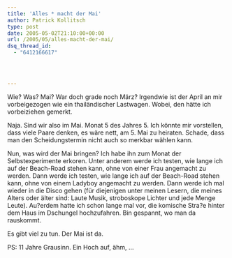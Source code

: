 ```yaml
---
title: 'Alles * macht der Mai'
author: Patrick Kollitsch
type: post
date: 2005-05-02T21:10:00+00:00
url: /2005/05/alles-macht-der-mai/
dsq_thread_id:
  - "6412166617"




---
```

Wie? Was? Mai? War doch grade noch März? Irgendwie ist der April an mir vorbeigezogen wie ein thailändischer Lastwagen. Wobei, den hätte ich vorbeiziehen gemerkt.

Naja. Sind wir also im Mai. Monat 5 des Jahres 5. Ich könnte mir vorstellen, dass viele Paare denken, es wäre nett, am 5. Mai zu heiraten. Schade, dass man den Scheidungstermin nicht auch so merkbar wählen kann.

Nun, was wird der Mai bringen? Ich habe ihn zum Monat der Selbstexperimente erkoren. Unter anderem werde ich testen, wie lange ich auf der Beach-Road stehen kann, ohne von einer Frau angemacht zu werden. Dann werde ich testen, wie lange ich auf der Beach-Road stehen kann, ohne von einem Ladyboy angemacht zu werden. Dann werde ich mal wieder in die Disco gehen (für diejenigen unter meinen Lesern, die meines Alters oder älter sind: Laute Musik, stroboskope Lichter und jede Menge Leute). Au?erdem hatte ich schon lange mal vor, die komische Stra?e hinter dem Haus im Dschungel hochzufahren. Bin gespannt, wo man da rauskommt.

Es gibt viel zu tun. Der Mai ist da.

PS: 11 Jahre Grausinn. Ein Hoch auf, ähm, &#8230;